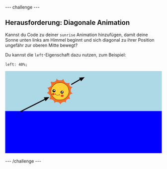 \--- challenge \---

## Herausforderung: Diagonale Animation

Kannst du Code zu deiner `sunrise` Animation hinzufügen, damit deine Sonne unten links am Himmel beginnt und sich diagonal zu ihrer Position ungefähr zur oberen Mitte bewegt?

Du kannst die `left`-Eigenschaft dazu nutzen, zum Beispiel:

    left: 40%;
    

![Bildschirmfoto](images/sunrise-left.png)

\--- /challenge \---